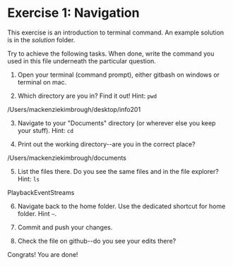 # Exercise 1: Navigation

This exercise is an introduction to terminal command.
An example solution is in the _solution_ folder.

Try to achieve the following tasks.  When done, write the command you
used in this file underneath the particular question.

1. Open your terminal (command prompt), either gitbash on windows or
   terminal on mac.
   
2. Which directory are you in?  Find it out!  Hint: `pwd`

/Users/mackenziekimbrough/desktop/info201

3. Navigate to your "Documents" directory (or wherever else you keep
   your stuff).  Hint: `cd`
   
4. Print out the working directory--are you in the correct place?

/Users/mackenziekimbrough/documents

5. List the files there.  Do you see the same files and in the file
   explorer?  Hint: `ls`

PlaybackEventStreams

6. Navigate back to the home folder.  Use the dedicated shortcut for
   home folder.  Hint `~`.

7. Commit and push your changes.

8. Check the file on github--do you see your edits there?

Congrats!  You are done!
